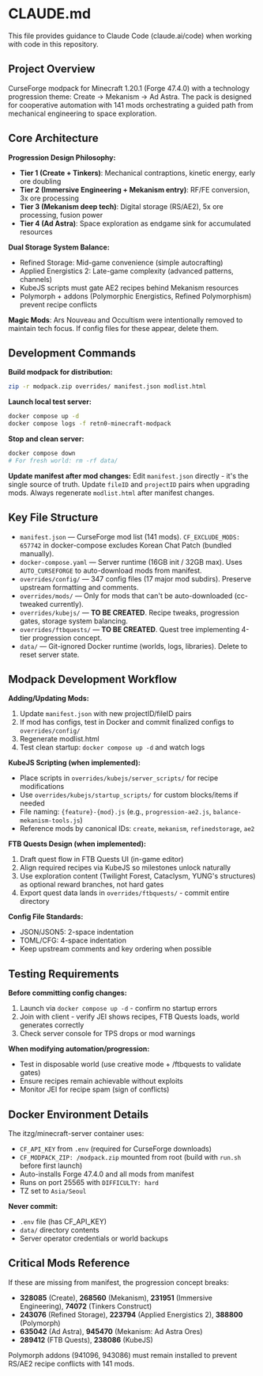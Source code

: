 # CLAUDE.md

This file provides guidance to Claude Code (claude.ai/code) when working with code in this repository.

## Project Overview

CurseForge modpack for Minecraft 1.20.1 (Forge 47.4.0) with a technology progression theme: Create → Mekanism → Ad Astra. The pack is designed for cooperative automation with 141 mods orchestrating a guided path from mechanical engineering to space exploration.

## Core Architecture

**Progression Design Philosophy:**
- **Tier 1 (Create + Tinkers)**: Mechanical contraptions, kinetic energy, early ore doubling
- **Tier 2 (Immersive Engineering + Mekanism entry)**: RF/FE conversion, 3x ore processing
- **Tier 3 (Mekanism deep tech)**: Digital storage (RS/AE2), 5x ore processing, fusion power
- **Tier 4 (Ad Astra)**: Space exploration as endgame sink for accumulated resources

**Dual Storage System Balance:**
- Refined Storage: Mid-game convenience (simple autocrafting)
- Applied Energistics 2: Late-game complexity (advanced patterns, channels)
- KubeJS scripts must gate AE2 recipes behind Mekanism resources
- Polymorph + addons (Polymorphic Energistics, Refined Polymorphism) prevent recipe conflicts

**Magic Mods**: Ars Nouveau and Occultism were intentionally removed to maintain tech focus. If config files for these appear, delete them.

## Development Commands

**Build modpack for distribution:**
```bash
zip -r modpack.zip overrides/ manifest.json modlist.html
```

**Launch local test server:**
```bash
docker compose up -d
docker compose logs -f retn0-minecraft-modpack
```

**Stop and clean server:**
```bash
docker compose down
# For fresh world: rm -rf data/
```

**Update manifest after mod changes:**
Edit `manifest.json` directly - it's the single source of truth. Update `fileID` and `projectID` pairs when upgrading mods. Always regenerate `modlist.html` after manifest changes.

## Key File Structure

- `manifest.json` — CurseForge mod list (141 mods). `CF_EXCLUDE_MODS: 657742` in docker-compose excludes Korean Chat Patch (bundled manually).
- `docker-compose.yaml` — Server runtime (16GB init / 32GB max). Uses `AUTO_CURSEFORGE` to auto-download mods from manifest.
- `overrides/config/` — 347 config files (17 major mod subdirs). Preserve upstream formatting and comments.
- `overrides/mods/` — Only for mods that can't be auto-downloaded (cc-tweaked currently).
- `overrides/kubejs/` — **TO BE CREATED**. Recipe tweaks, progression gates, storage system balancing.
- `overrides/ftbquests/` — **TO BE CREATED**. Quest tree implementing 4-tier progression concept.
- `data/` — Git-ignored Docker runtime (worlds, logs, libraries). Delete to reset server state.

## Modpack Development Workflow

**Adding/Updating Mods:**
1. Update `manifest.json` with new projectID/fileID pairs
2. If mod has configs, test in Docker and commit finalized configs to `overrides/config/`
3. Regenerate modlist.html
4. Test clean startup: `docker compose up -d` and watch logs

**KubeJS Scripting (when implemented):**
- Place scripts in `overrides/kubejs/server_scripts/` for recipe modifications
- Use `overrides/kubejs/startup_scripts/` for custom blocks/items if needed
- File naming: `{feature}-{mod}.js` (e.g., `progression-ae2.js`, `balance-mekanism-tools.js`)
- Reference mods by canonical IDs: `create`, `mekanism`, `refinedstorage`, `ae2`

**FTB Quests Design (when implemented):**
1. Draft quest flow in FTB Quests UI (in-game editor)
2. Align required recipes via KubeJS so milestones unlock naturally
3. Use exploration content (Twilight Forest, Cataclysm, YUNG's structures) as optional reward branches, not hard gates
4. Export quest data lands in `overrides/ftbquests/` - commit entire directory

**Config File Standards:**
- JSON/JSON5: 2-space indentation
- TOML/CFG: 4-space indentation
- Keep upstream comments and key ordering when possible

## Testing Requirements

**Before committing config changes:**
1. Launch via `docker compose up -d` - confirm no startup errors
2. Join with client - verify JEI shows recipes, FTB Quests loads, world generates correctly
3. Check server console for TPS drops or mod warnings

**When modifying automation/progression:**
- Test in disposable world (use creative mode + /ftbquests to validate gates)
- Ensure recipes remain achievable without exploits
- Monitor JEI for recipe spam (sign of conflicts)

## Docker Environment Details

The itzg/minecraft-server container uses:
- `CF_API_KEY` from `.env` (required for CurseForge downloads)
- `CF_MODPACK_ZIP: /modpack.zip` mounted from root (build with `run.sh` before first launch)
- Auto-installs Forge 47.4.0 and all mods from manifest
- Runs on port 25565 with `DIFFICULTY: hard`
- TZ set to `Asia/Seoul`

**Never commit:**
- `.env` file (has CF_API_KEY)
- `data/` directory contents
- Server operator credentials or world backups

## Critical Mods Reference

If these are missing from manifest, the progression concept breaks:
- **328085** (Create), **268560** (Mekanism), **231951** (Immersive Engineering), **74072** (Tinkers Construct)
- **243076** (Refined Storage), **223794** (Applied Energistics 2), **388800** (Polymorph)
- **635042** (Ad Astra), **945470** (Mekanism: Ad Astra Ores)
- **289412** (FTB Quests), **238086** (KubeJS)

Polymorph addons (941096, 943086) must remain installed to prevent RS/AE2 recipe conflicts with 141 mods.
